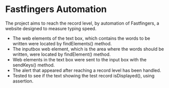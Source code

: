 # Fastfingers Automation
The project aims to reach the record level, by automation of Fastfingers, a website designed to measure typing speed. 
*  The web elements of the text box, which contains the words to be written were located by findElements() method.
*  The inputbox web element, which is the area where the words should be written, were located by findElement() method. 
*  Web elements in the text box were sent to the input box with the sendKeys() method.
*  The alert that appeared after reaching a record level has been handled.
*  Tested to see if the text showing the test record isDisplayed(), using assertion.
